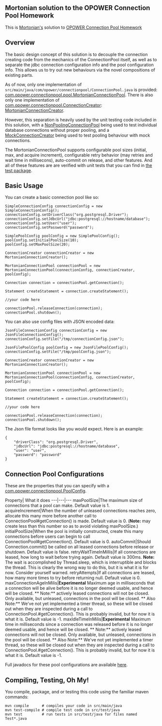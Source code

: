 ## Mortonian solution to the OPOWER Connection Pool Homework

This is [Mortonian's](https://github.com/Mortonian/) solution to [OPOWER Connection Pool Homework](https://github.com/opower/connection_pool_scaffold)

## Overview

The basic design concept of this solution is to decouple the connection creating code from the mechanics of the ConnectionPool itself, as well as to separate the jdbc connection configuration info and the pool configuration info.  This allows us to try out new behaviours via the novel compositions of existing parts.

As of now, only one implementation of `src/main/java/com/opower/connectionpool/ConnectionPool.java` is provided: [com.opower.connectionpool.pool.MortonianConnectionPool](https://github.com/Mortonian/connection_pool_scaffold/blob/master/src/main/java/com/opower/connectionpool/pool/MortonianConnectionPool.java).  There is also only one implementation of [com.opower.connectionpool.ConnectionCreator](https://github.com/Mortonian/connection_pool_scaffold/blob/master/src/main/java/com/opower/connectionpool/ConnectionCreator.java): [MortonianConnectionCreator](https://github.com/Mortonian/connection_pool_scaffold/blob/master/src/main/java/com/opower/connectionpool/connection/MortonianConnectionCreator.java).

However, this separation is heavily used by the unit testing code included in this solution, with a [NonPoolingConnectionPool](https://github.com/Mortonian/connection_pool_scaffold/blob/master/src/test/java/com/opower/connectionpool/NonPoolingConnectionPool.java) being used to test individual database connections without proper pooling, and a [MockConnectionCreator](https://github.com/Mortonian/connection_pool_scaffold/blob/master/src/test/java/com/opower/connectionpool/MockConnectionCreator.java) being used to test pooling behaviour with mock connections.

The MortonianConnectionPool supports configurable pool sizes (initial, max, and acquire increment), configurable retry behavior (may retries and wait time in millisecons), auto-commit on release, and other features.  And all of these features are are verified with unit tests that you can find in [the test package](https://github.com/Mortonian/connection_pool_scaffold/tree/master/src/test/java/com/opower/connectionpool).   

## Basic Usage

You can create a basic connection pool like so:

    SimpleConnectionConfig connectionConfig = new SimpleConnectionConfig();
    connectionConfig.setDriverClass("org.postgresql.Driver");
    connectionConfig.setJdbcUrl("jdbc:postgresql://hostname/database");
    connectionConfig.setUser("user");
    connectionConfig.setPassword("password");
    
    SimplePoolConfig poolConfig = new SimplePoolConfig();
    poolConfig.setInitialPoolSize(10);
    poolConfig.setMaxPoolSize(20);
    
    ConnectionCreator connectionCreator = new MortonianConnectionCreator();
    
    MortonianConnectionPool connectionPool = new MortonianConnectionPool(connectionConfig, connectionCreator, poolConfig);
    
    Connection connection = connectionPool.getConnection();
    
    Statement createStatement = connection.createStatement();
    
    //your code here
    
    connectionPool.releaseConnection(connection);
    connectionPool.shutdown(); 
    
You can also use config files with JSON encoded data:

    JsonFileConnectionConfig connectionConfig = new JsonFileConnectionConfig();
    connectionConfig.setFile("/tmp/connectionConfig.json");
    
    JsonFilePoolConfig poolConfig = new JsonFilePoolConfig();
    connectionConfig.setFile("/tmp/poolConfig.json");
    
    ConnectionCreator connectionCreator = new MortonianConnectionCreator();
    
    MortonianConnectionPool connectionPool = new MortonianConnectionPool(connectionConfig, connectionCreator, poolConfig);
    
    Connection connection = connectionPool.getConnection();
    
    Statement createStatement = connection.createStatement();
    
    //your code here
    
    connectionPool.releaseConnection(connection);
    connectionPool.shutdown(); 

The Json file format looks like you would expect.  Here is an example:
    
    {
        "driverClass": "org.postgresql.Driver",
        "jdbcUrl": "jdbc:postgresql://hostname/database",
        "user": "user",
        "password": "password" 
    }

## Connection Pool Configurations

These are the properties that you can specify with a [com.opower.connectionpool.PoolConfig](https://github.com/Mortonian/connection_pool_scaffold/blob/master/src/main/java/com/opower/connectionpool/PoolConfig.java).

Property| What it does
---|---|---
maxPoolSize|The maximum size of connections that a pool can make.  Default value is 1.
acquireIncrement|When the number of unleased connections reaches zero, allocate this many more before another call to ConnectionPool#getConnection() is made.  Default value is 0.  (**Note:** may create less than this number so as to avoid violating maxPoolSize.)
initialPoolSize|When the pool is initially constructed, create this many connections before users can begin to call ConnectionPool#getConnection().  Default value is 0.
autoCommit|Should Connection.commit() be called on all leased connections before release or shutdown.  Default value is false.
retryWaitTimeInMillis|If all connections are leased, how long to wait before trying again.  Default value is 300ms.  **Note:** The wait is accomplished by Thread.sleep, which is interruptible and blocks the thread.  This is clearly the wrong way to do this, but it is what it is for now.  Consider yourself warned.
retryAttempts|If all connections are leased, how many more times to try before returning null.  Default value is 0.
maxConnectionAgeInMilis|**Experimental** Maximum age in milliseconds that a connection will be alive before it is no longer deemed usable, and hence will be closed.  ** Note:** actively leased connections will not be closed.  Only available, but unleased, connections in the pool will be closed.  ** Also Note:** We've not yet implemented a timer thread, so these will be closed out when they are inspected during a call to ConnectionPool.#getConnection().  This is probably invalid, but for now it is what it is.  Default value is -1. 
maxIdleTimeInMilis|**Experimental** Maximum time in milliseconds since a connection was released before it is no longer deemed usable, and hence will be closed.  ** Note:** actively leased connections will not be closed.  Only available, but unleased, connections in the pool will be closed.  ** Also Note:** We've not yet implemented a timer thread, so these will be closed out when they are inspected during a call to ConnectionPool.#getConnection().  This is probably invalid, but for now it is what it is.  Default value is -1.

Full javadocs for these pool configurations are available [here](https://github.com/Mortonian/connection_pool_scaffold/blob/master/src/main/java/com/opower/connectionpool/PoolConfig.java).

## Compiling, Testing, Oh My!

You compile, package, and or testing this code using the familiar maven commands:

    mvn compile      # compiles your code in src/main/java
    mvn test-compile # compile test code in src/test/java
    mvn test         # run tests in src/test/java for files named Test*.java


